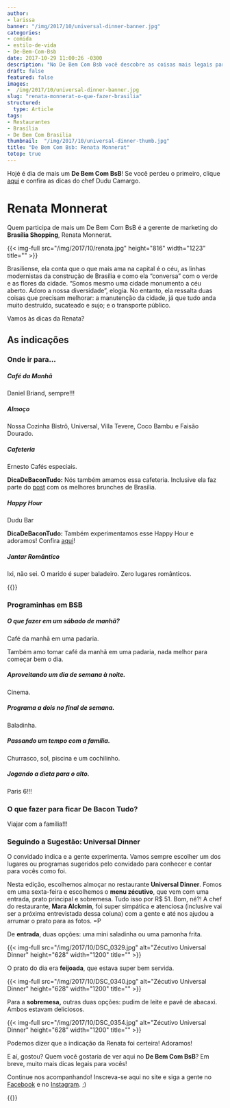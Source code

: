 ```yaml
---
author:
- larissa
banner: "/img/2017/10/universal-dinner-banner.jpg"
categories:
- comida
- estilo-de-vida
- De-Bem-Com-Bsb
date: 2017-10-29 11:00:26 -0300
description: "No De Bem Com Bsb você descobre as coisas mais legais para comer e fazer em Brasília, indicado por quem conhece bem a capital"
draft: false
featured: false
images:
-  /img/2017/10/universal-dinner-banner.jpg
slug: "renata-monnerat-o-que-fazer-brasilia"
structured:
  type: Article
tags:
- Restaurantes
- Brasília
- De Bem Com Brasilia
thumbnail:  "/img/2017/10/universal-dinner-thumb.jpg"
title: "De Bem Com Bsb: Renata Monnerat"
totop: true
---
```


Hojé é dia de mais um **De Bem Com BsB**! Se você perdeu o primeiro, clique [aqui](http://debacontudo.com.br/de-bem-com-bsb/dudu-camargo-o-que-fazer-brasilia/) e confira as dicas do chef Dudu Camargo. 

# Renata Monnerat

Quem participa de mais um De Bem Com BsB é a gerente de marketing do **Brasília Shopping**, Renata Monnerat. 

{{< img-full src="/img/2017/10/renata.jpg"  height="816" width="1223" title="" >}}

Brasiliense, ela conta que o que mais ama na capital é o céu, as linhas modernistas da construção de Brasília e como ela “conversa” com o verde e as flores da cidade. “Somos mesmo uma cidade monumento a céu aberto. Adoro a nossa diversidade”, elogia. No entanto, ela ressalta duas coisas que precisam melhorar: a manutenção da cidade, já que tudo anda muito destruído, sucateado e sujo; e o transporte público.

Vamos às dicas da Renata?

## As indicações

### Onde ir para...

##### Café da Manhã

Daniel Briand, sempre!!!

#####  Almoço

Nossa Cozinha Bistrô, Universal, Villa Tevere, Coco Bambu e Faisão Dourado.

#####  Cafeteria

Ernesto Cafés especiais.

**DicaDeBaconTudo:** Nós também amamos essa cafeteria. Inclusive ela faz parte do [post](http://debacontudo.com.br/comida/melhor-brunch-de-brasilia/) com os melhores brunches de Brasília.

#####  Happy Hour

Dudu Bar

**DicaDeBaconTudo:** Também experimentamos esse Happy Hour e adoramos! Confira [aqui](http://debacontudo.com.br/de-bem-com-bsb/dudu-camargo-o-que-fazer-brasilia/)!

#####  Jantar Romântico

Ixi, não sei. O marido é super baladeiro. Zero lugares românticos.



{{<facebook-like>}}

### Programinhas em BSB

##### O que fazer em um sábado de manhã?

Café da manhã em uma padaria.

Também amo tomar café da manhã em uma padaria, nada melhor para começar bem o dia.

##### Aproveitando um dia de semana à noite.

Cinema.

##### Programa a dois no final de semana.

Baladinha.

##### Passando um tempo com a família.

Churrasco, sol, piscina e um cochilinho.

#####  Jogando a dieta para o alto.

Paris 6!!! 

### O que fazer para ficar De Bacon Tudo?

Viajar com a família!!!



### Seguindo a Sugestão: Universal Dinner

O convidado indica e a gente experimenta. Vamos sempre escolher um dos lugares ou programas sugeridos pelo convidado para conhecer e contar para vocês como foi. 

Nesta edição, escolhemos almoçar no restaurante **Universal Dinner**. Fomos em uma sexta-feira e escolhemos o **menu zécutivo**, que vem com uma entrada, prato principal e sobremesa. Tudo isso por R$ 51. Bom, né?!  A chef do restaurante, **Mara Alckmin**, foi super simpática e atenciosa (inclusive vai ser a próxima entrevistada dessa coluna) com a gente e até nos ajudou a arrumar o prato para as fotos. =P

De **entrada**, duas opções: uma mini saladinha ou uma pamonha frita. 

{{< img-full src="/img/2017/10/DSC_0329.jpg" alt="Zécutivo Universal Dinner"  height="628" width="1200" title="" >}}

O prato do dia era **feijoada**, que estava super bem servida.

{{< img-full src="/img/2017/10/DSC_0340.jpg" alt="Zécutivo Universal Dinner"  height="628" width="1200" title="" >}}

Para a **sobremesa,** outras duas opções: pudim de leite e pavê de abacaxi. Ambos estavam deliciosos.

{{< img-full src="/img/2017/10/DSC_0354.jpg" alt="Zécutivo Universal Dinner"  height="628" width="1200" title="" >}}

Podemos dizer que a indicação da Renata foi certeira! Adoramos! 



E aí, gostou? Quem você gostaria de ver aqui no **De Bem Com BsB**? Em breve, muito mais dicas legais para vocês!



Continue nos acompanhando! Inscreva-se aqui no site e siga a gente no [Facebook](https://www.facebook.com/debacontudo) e no [Instagram](https://www.instagram.com/casaldebacontudo/). ;)



{{<subscribe>}}



